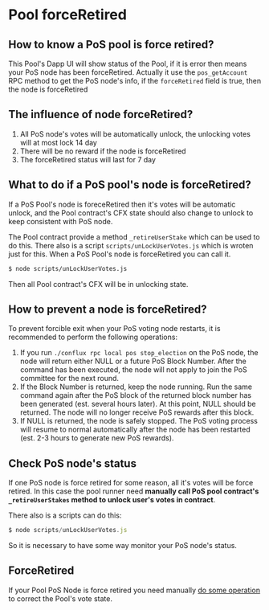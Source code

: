 # Pool forceRetired

## How to know a PoS pool is force retired?

This Pool's Dapp UI will show status of the Pool, if it is error then means your PoS node has been forceRetired.
Actually it use the `pos_getAccount` RPC method to get the PoS node's info, if the `forceRetired` field is true, then the node is forceRetired

## The influence of node forceRetired?

1. All PoS node's votes will be automatically unlock, the unlocking votes will at most lock 14 day
2. There will be no reward if the node is forceRetired
3. The forceRetired status will last for 7 day

## What to do if a PoS pool's node is forceRetired?

If a PoS Pool's node is foreceRetired then it's votes will be automatic unlock, and the Pool contract's CFX state should also change to unlock to keep consistent with PoS node.

The Pool contract provide a method `_retireUserStake` which can be used to do this. There also is a script `scripts/unLockUserVotes.js` which is wroten just for this.
When a PoS Pool's node is forceRetired you can call it.

```sh
$ node scripts/unLockUserVotes.js
```

Then all Pool contract's CFX will be in unlocking state.

## How to prevent a node is forceRetired?

To prevent forcible exit when your PoS voting node restarts, it is recommended to perform the following operations:

1. If you run `./conflux rpc local pos stop_election` on the PoS node, the node will return either NULL or a future PoS Block Number. After the command has been executed, the node will not apply to join the PoS committee for the next round.
2. If the Block Number is returned, keep the node running. Run the same command again after the PoS block of the returned block number has been generated (est. several hours later). At this point, NULL should be returned. The node will no longer receive PoS rewards after this block.
3. If NULL is returned, the node is safely stopped. The PoS voting process will resume to normal automatically after the node has been restarted (est. 2-3 hours to generate new PoS rewards).

## Check PoS node's status

If one PoS node is force retired for some reason, all it's votes will be force retired. In this case the pool runner need **manually call PoS pool contract's `_retireUserStakes` method to unlock user's votes in contract**.

There also is a scripts can do this:

```js
$ node scripts/unLockUserVotes.js
```

So it is necessary to have some way monitor your PoS node's status.

## ForceRetired

If your Pool PoS Node is force retired you need manually [do some operation](./PoolForceRetired.md) to correct the Pool's vote state.
